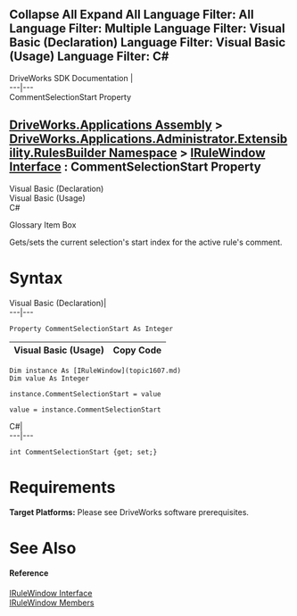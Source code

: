 Collapse All Expand All Language Filter: All  Language Filter: Multiple  Language Filter: Visual Basic (Declaration) Language Filter: Visual Basic (Usage) Language Filter: C#  
---  
DriveWorks SDK Documentation  |   
---|---  
CommentSelectionStart Property   
  
[DriveWorks.Applications Assembly](topic13.md) > [DriveWorks.Applications.Administrator.Extensibility.RulesBuilder Namespace](topic1581.md) > [IRuleWindow Interface](topic1607.md) : CommentSelectionStart Property  
---  
  
Visual Basic (Declaration)    
Visual Basic (Usage)    
C# 

Glossary Item Box

Gets/sets the current selection's start index for the active rule's comment. 

# Syntax

Visual Basic (Declaration)|   
---|---  
      
    
    Property CommentSelectionStart As Integer  
  
Visual Basic (Usage)| Copy Code  
---|---  
      
    
    Dim instance As [IRuleWindow](topic1607.md)
    Dim value As Integer
     
    instance.CommentSelectionStart = value
     
    value = instance.CommentSelectionStart  
  
C#|   
---|---  
      
    
    int CommentSelectionStart {get; set;}  
  
# Requirements

**Target Platforms:** Please see DriveWorks software prerequisites.

# See Also

#### Reference

[IRuleWindow Interface](topic1607.md)   
[IRuleWindow Members](topic1608.md)


